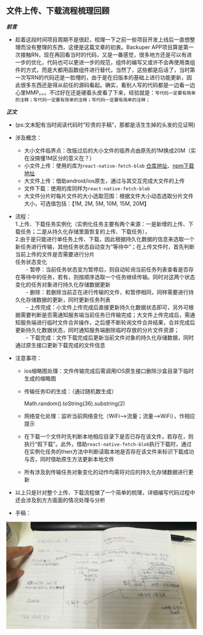 ## 文件上传、下载流程梳理回顾  

**_前言_**
  - 趁着这段时间项目周期不是很赶，梳理一下之前一些项目开发上线后一直想整理而没有整理的东西，这便是这篇文章的初衷。Backuper APP项目算是第一次接触RN，现在再回看当时的代码，又是一番感觉，很多地方还是可以有进一步的优化，代码也可以更进一步的规范，组件的编写又或许不会再使用类组件的方式，而是大都用函数组件进行替代，当然了，这些都是后话了，当时第一次写RN的代码还是一脸懵的，由于是在旧版本的基础上进行功能更新，因此很多东西还是得从前任的源码看起。确实，看别人写的代码都是一边看一边心里MMP。。。不过好在还是硬着头皮看了下来，经验就是：`写代码一定要有简单的注释；写代码一定要有简单的注释；写代码一定要有简单的注释；`  

**_正文_**
- (ps:文末配有当时阅读代码时“珍贵的手稿”，那都是活生生掉的头发的见证啊)  
- 涉及概念：  
  - 大小文件临界点：改版过后的大小文件的临界点由原先的1M换成20M（实在没搞懂1M区分的意义在？）  
  - 小文件上传：使用的库为`react-native-fetch-blob` [仓库地址](https://github.com/wkh237/react-native-fetch-blob)、[npm下载地址](https://www.npmjs.com/package/react-native-fetch-blob)  
  - 大文件上传：借助android/ios原生，通过与其交互完成大文件的上传  
  - 文件下载：使用的库同样为`react-native-fetch-blob`  
  - 大文件分片时每片文件的大小选取范围：根据文件大小动态选取分片文件大小，可选值包括：【1M, 2M, 5M, 10M, 15M, 20M】   
  
- 流程：  
  1.上传、下载任务实例化（实例化任务主要有两个来源：一是新增的上传、下载任务；二是从持久化存储里面恢复的上传、下载任务），  
    2.由于是只能进行单任务上传、下载，因此根据持久化数据的信息来选取一个新任务进行传输，其他任务状态自动变为“等待中”；在上传文件时，首先判断当前上传的文件是否需要进行分片  
    任务状态变化  
    &emsp;&emsp;- 暂停：当前任务状态变为暂停后，则自动轮询当前任务列表查看是否存在等待中的任务，若有，则按顺序选取一个任务继续传输。同时对这两个状态变化的任务对象进行持久化存储数据更新  
&emsp;&emsp;- 删除：若删除当前正在进行传输的文件，和暂停相同，同样需要进行持久化存储数据的更新，同时更新任务列表  
&emsp;&emsp;- 上传完成：小文件上传完成后直接更新持久化数据状态即可，另外可根据需要判断是否需通知服务端当前任务已传输完成；大文件上传完成后，需通知服务端进行临时文件合并操作，之后便不断轮询文件合并结果，合并完成后更新持久化数据状态，同时通知服务端删除临时存放的分片文件资源；  
&emsp;&emsp;- 下载完成：文件下载完成后更新当前文件对象的持久化存储数据，同时通过原生接口更新下载完成的文件信息  

- 注意事项：  
  - ios缩略图处理：文件传输完成后需调用IOS原生接口删除沙盒目录下临时生成的缩略图  
  - 传输任务ID的生成：（通过随机数生成）  
      
    Math.random().toString(36).substring(2)
  - 网络变化处理：监听当前网络变化（WiFi-->流量；流量-->WiFi），作相应提示  
  - 在下载一个文件时先判断本地相应目录下是否已存在该文件，若存在，则执行“假下载”。此外，借助`react-native-fetch-blob`执行下载时，通过在实例化任务的then方法中判断读取本地是否存在该文件来标识下载成功与否，同时借助原生方法更新本地文件  
  - 所有涉及到传输任务对象变化的动作均需将对应的持久化存储数据进行更新  

- 以上只是针对整个上传、下载流程做了一个简单的梳理，详细编写代码过程中还会涉及到方方面面的情况处理与分析  
- 手稿：

![avatar](./asset/images/download-upload.jpg) 
